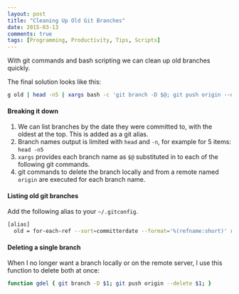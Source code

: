 ```yaml
---
layout: post
title: "Cleaning Up Old Git Branches"
date: 2015-03-13
comments: true
tags: [Programming, Productivity, Tips, Scripts]
---
```


With git commands and bash scripting we can clean up old branches quickly.

The final solution looks like this:

``` bash
g old | head -n5 | xargs bash -c 'git branch -D $@; git push origin --delete $@;' bash
```

#### Breaking it down

1. We can list branches by the date they were committed to, with the oldest at the top. This is added as a git alias.
1. Branch names output is limited with `head` and `-n`, for example for 5 items: `head -n5`
1. `xargs` provides each branch name as `$@` substituted in to each of the following git commands.
1. git commands to delete the branch locally and from a remote named `origin` are executed for each branch name.

#### Listing old git branches

Add the following alias to your `~/.gitconfig`.

```bash
[alias]
  old = for-each-ref --sort=committerdate --format='%(refname:short)' refs/heads/
```

#### Deleting a single branch

When I no longer want a branch locally or on the remote server, I use this function to delete both at once:

```bash
function gdel { git branch -D $1; git push origin --delete $1; }
```
